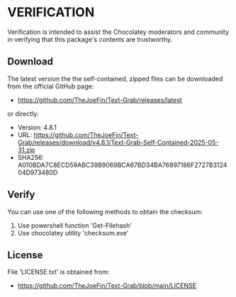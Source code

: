 # VERIFICATION
Verification is intended to assist the Chocolatey moderators and community in verifying that this package's contents are trustworthy.

## Download
The latest version the the self-contained, zipped files can be downloaded from 
the official GitHub page:
- https://github.com/TheJoeFin/Text-Grab/releases/latest

or directly:
- Version: 4.8.1
- URL: https://github.com/TheJoeFin/Text-Grab/releases/download/v4.8.1/Text-Grab-Self-Contained-2025-05-31.zip
- SHA256: A010BDA7C8ECD59ABC39B9069BCA67BD34BA76897186F2727B312404D973480D

## Verify
You can use one of the following methods to obtain the checksum:
1. Use powershell function 'Get-Filehash'
2. Use chocolatey utility 'checksum.exe'


## License
File 'LICENSE.txt' is obtained from:
- https://github.com/TheJoeFin/Text-Grab/blob/main/LICENSE

